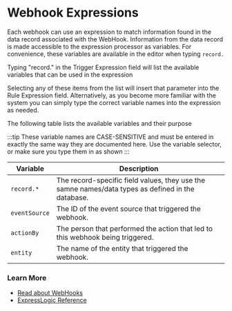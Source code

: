 # Webhook Expressions

Each webhook can use an expression to match information found in the data record associated with the WebHook. Information from the data record is made accessible to the expression processor as variables. For convenience, these variables are available in the editor when typing `record.`

Typing "record." in the Trigger Expression field will list the available variables that can be used in the expression

  
Selecting any of these items from the list will insert that parameter into the Rule Expression field. Alternatively, as you become more familiar with the system you can simply type the correct variable names into the expression as needed. 

The following table lists the available variables and their purpose</p>

:::tip
These variable names are CASE-SENSITIVE and must be entered in exactly the same way they are documented here.  Use the variable selector, or make sure you type them in as shown
:::

<table class="doc-pretty-table">
    <thead>
        <tr>
            <th noWrap>Variable</th>
            <th>Description</th>
        </tr>
    </thead>
    <tbody>
        <tr>
            <td noWrap><code>record.*</code></td>
            <td>The record-specific field values, they use the samne names/data types as defined in the database.
            </td>
        </tr>
        <tr>
            <td noWrap><code>eventSource</code></td>
            <td>The ID of the event source that triggered the webhook.</td>
        </tr>
        <tr>
            <td noWrap><code>actionBy</code></td>
            <td>
              The person that performed the action that led to this webhook being triggered.
            </td>
        </tr>
        <tr>
            <td noWrap><code>entity</code></td>
            <td>The name of the entity that triggered the webhook.</td>
        </tr>
    </tbody>
</table>

<h3>Learn More</h3>
<ul>
    <li><a href="https://docs.hornbill.com/esp-fundamentals/core-capabilities/integration/web-hooks" target="_blank">Read about WebHooks</a></a></li>
    <li><a href="https://docs.hornbill.com/esp-fundamentals/reference-guides/express-logic" target="_blank">ExpressLogic
            Reference</a></a></li>
</ul>

